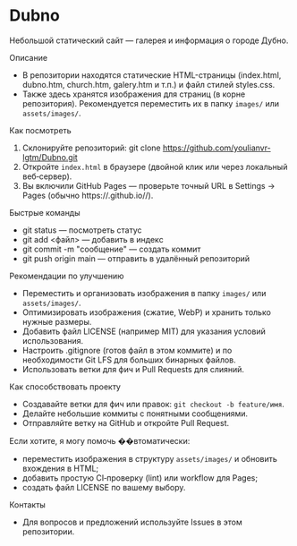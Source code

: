 # Dubno

Небольшой статический сайт — галерея и информация о городе Дубно.

Описание
- В репозитории находятся статические HTML-страницы (index.html, dubno.htm, church.htm, galery.htm и т.п.) и файл стилей styles.css.
- Также здесь хранятся изображения для страниц (в корне репозитория). Рекомендуется переместить их в папку `images/` или `assets/images/`.

Как посмотреть
1. Склонируйте репозиторий:
   git clone https://github.com/youlianvr-lgtm/Dubno.git
2. Откройте `index.html` в браузере (двойной клик или через локальный веб‑сервер).
3. Вы включили GitHub Pages — проверьте точный URL в Settings → Pages (обычно https://<username>.github.io/<repo>/).

Быстрые команды
- git status — посмотреть статус
- git add <файл> — добавить в индекс
- git commit -m "сообщение" — создать коммит
- git push origin main — отправить в удалённый репозиторий

Рекомендации по улучшению
- Переместить и организовать изображения в папку `images/` или `assets/images/`.
- Оптимизировать изображения (сжатие, WebP) и хранить только нужные размеры.
- Добавить файл LICENSE (например MIT) для указания условий использования.
- Настроить .gitignore (готов файл в этом коммите) и по необходимости Git LFS для больших бинарных файлов.
- Использовать ветки для фич и Pull Requests для слияний.

Как способствовать проекту
- Создавайте ветки для фич или правок: `git checkout -b feature/имя`.
- Делайте небольшие коммиты с понятными сообщениями.
- Отправляйте ветку на GitHub и откройте Pull Request.

Если хотите, я могу помочь ��втоматически:
- переместить изображения в структуру `assets/images/` и обновить вхождения в HTML;
- добавить простую CI‑проверку (lint) или workflow для Pages;
- создать файл LICENSE по вашему выбору.

Контакты
- Для вопросов и предложений используйте Issues в этом репозитории.
